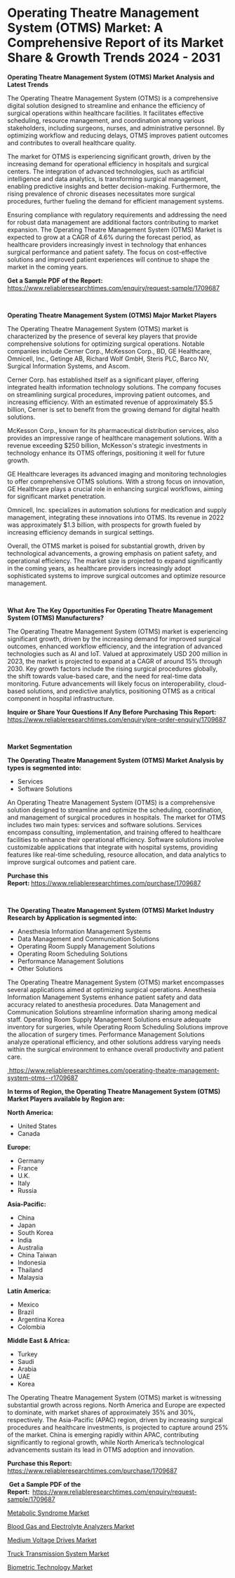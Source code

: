 <p><h1>Operating Theatre Management System (OTMS) Market: A Comprehensive Report of its Market Share & Growth Trends 2024 - 2031</h1></p><p><strong>Operating Theatre Management System (OTMS) Market Analysis and Latest Trends</strong></p>
<p><p>The Operating Theatre Management System (OTMS) is a comprehensive digital solution designed to streamline and enhance the efficiency of surgical operations within healthcare facilities. It facilitates effective scheduling, resource management, and coordination among various stakeholders, including surgeons, nurses, and administrative personnel. By optimizing workflow and reducing delays, OTMS improves patient outcomes and contributes to overall healthcare quality.</p><p>The market for OTMS is experiencing significant growth, driven by the increasing demand for operational efficiency in hospitals and surgical centers. The integration of advanced technologies, such as artificial intelligence and data analytics, is transforming surgical management, enabling predictive insights and better decision-making. Furthermore, the rising prevalence of chronic diseases necessitates more surgical procedures, further fueling the demand for efficient management systems.</p><p>Ensuring compliance with regulatory requirements and addressing the need for robust data management are additional factors contributing to market expansion. The Operating Theatre Management System (OTMS) Market is expected to grow at a CAGR of 4.6% during the forecast period, as healthcare providers increasingly invest in technology that enhances surgical performance and patient safety. The focus on cost-effective solutions and improved patient experiences will continue to shape the market in the coming years.</p></p>
<p><strong>Get a Sample PDF of the Report:&nbsp;</strong> <a href="https://www.reliableresearchtimes.com/enquiry/request-sample/1709687?utm_campaign=1424&utm_medium=2&utm_source=Github&utm_content=ia&utm_term=21102024&utm_id=operating-theatre-management-system-otms">https://www.reliableresearchtimes.com/enquiry/request-sample/1709687</a></p>
<p>&nbsp;</p>
<p><strong>Operating Theatre Management System (OTMS) Major Market Players</strong></p>
<p><p>The Operating Theatre Management System (OTMS) market is characterized by the presence of several key players that provide comprehensive solutions for optimizing surgical operations. Notable companies include Cerner Corp., McKesson Corp., BD, GE Healthcare, Omnicell, Inc., Getinge AB, Richard Wolf GmbH, Steris PLC, Barco NV, Surgical Information Systems, and Ascom.</p><p>Cerner Corp. has established itself as a significant player, offering integrated health information technology solutions. The company focuses on streamlining surgical procedures, improving patient outcomes, and increasing efficiency. With an estimated revenue of approximately $5.5 billion, Cerner is set to benefit from the growing demand for digital health solutions.</p><p>McKesson Corp., known for its pharmaceutical distribution services, also provides an impressive range of healthcare management solutions. With a revenue exceeding $250 billion, McKesson's strategic investments in technology enhance its OTMS offerings, positioning it well for future growth.</p><p>GE Healthcare leverages its advanced imaging and monitoring technologies to offer comprehensive OTMS solutions. With a strong focus on innovation, GE Healthcare plays a crucial role in enhancing surgical workflows, aiming for significant market penetration.</p><p>Omnicell, Inc. specializes in automation solutions for medication and supply management, integrating these innovations into OTMS. Its revenue in 2022 was approximately $1.3 billion, with prospects for growth fueled by increasing efficiency demands in surgical settings.</p><p>Overall, the OTMS market is poised for substantial growth, driven by technological advancements, a growing emphasis on patient safety, and operational efficiency. The market size is projected to expand significantly in the coming years, as healthcare providers increasingly adopt sophisticated systems to improve surgical outcomes and optimize resource management.</p></p>
<p>&nbsp;</p>
<p><strong>What Are The Key Opportunities For Operating Theatre Management System (OTMS) Manufacturers?</strong></p>
<p><p>The Operating Theatre Management System (OTMS) market is experiencing significant growth, driven by the increasing demand for improved surgical outcomes, enhanced workflow efficiency, and the integration of advanced technologies such as AI and IoT. Valued at approximately USD 200 million in 2023, the market is projected to expand at a CAGR of around 15% through 2030. Key growth factors include the rising surgical procedures globally, the shift towards value-based care, and the need for real-time data monitoring. Future advancements will likely focus on interoperability, cloud-based solutions, and predictive analytics, positioning OTMS as a critical component in hospital infrastructure.</p></p>
<p><strong>Inquire or Share Your Questions If Any Before Purchasing This Report:</strong> <a href="https://www.reliableresearchtimes.com/enquiry/pre-order-enquiry/1709687?utm_campaign=1424&utm_medium=2&utm_source=Github&utm_content=ia&utm_term=21102024&utm_id=operating-theatre-management-system-otms">https://www.reliableresearchtimes.com/enquiry/pre-order-enquiry/1709687</a></p>
<p>&nbsp;</p>
<p><strong>Market Segmentation</strong></p>
<p><strong>The Operating Theatre Management System (OTMS) Market Analysis by types is segmented into:</strong></p>
<p><ul><li>Services</li><li>Software Solutions</li></ul></p>
<p><p>An Operating Theatre Management System (OTMS) is a comprehensive solution designed to streamline and optimize the scheduling, coordination, and management of surgical procedures in hospitals. The market for OTMS includes two main types: services and software solutions. Services encompass consulting, implementation, and training offered to healthcare facilities to enhance their operational efficiency. Software solutions involve customizable applications that integrate with hospital systems, providing features like real-time scheduling, resource allocation, and data analytics to improve surgical outcomes and patient care.</p></p>
<p><strong>Purchase this Report:&nbsp;</strong><a href="https://www.reliableresearchtimes.com/purchase/1709687?utm_campaign=1424&utm_medium=2&utm_source=Github&utm_content=ia&utm_term=21102024&utm_id=operating-theatre-management-system-otms">https://www.reliableresearchtimes.com/purchase/1709687</a></p>
<p>&nbsp;</p>
<p><strong>The Operating Theatre Management System (OTMS) Market Industry Research by Application is segmented into:</strong></p>
<p><ul><li>Anesthesia Information Management Systems</li><li>Data Management and Communication Solutions</li><li>Operating Room Supply Management Solutions</li><li>Operating Room Scheduling Solutions</li><li>Performance Management Solutions</li><li>Other Solutions</li></ul></p>
<p><p>The Operating Theatre Management System (OTMS) market encompasses several applications aimed at optimizing surgical operations. Anesthesia Information Management Systems enhance patient safety and data accuracy related to anesthesia procedures. Data Management and Communication Solutions streamline information sharing among medical staff. Operating Room Supply Management Solutions ensure adequate inventory for surgeries, while Operating Room Scheduling Solutions improve the allocation of surgery times. Performance Management Solutions analyze operational efficiency, and other solutions address varying needs within the surgical environment to enhance overall productivity and patient care.</p></p>
<p><a href="https://www.reliableresearchtimes.com/operating-theatre-management-system-otms--r1709687?utm_campaign=1424&utm_medium=2&utm_source=Github&utm_content=ia&utm_term=21102024&utm_id=operating-theatre-management-system-otms">&nbsp;https://www.reliableresearchtimes.com/operating-theatre-management-system-otms--r1709687</a></p>
<p><strong>In terms of Region, the Operating Theatre Management System (OTMS) Market Players available by Region are:</strong></p>
<p>
    <p> <strong> North America: </strong>
        <ul>
            <li>United States</li>
            <li>Canada</li>
        </ul>
        </p> 
    <p> <strong> Europe: </strong>
        <ul>
            <li>Germany</li>
            <li>France</li>
            <li>U.K.</li>
            <li>Italy</li>
            <li>Russia</li>
        </ul>
        </p> 
    <p> <strong> Asia-Pacific: </strong>
        <ul>
            <li>China</li>
            <li>Japan</li>
            <li>South Korea</li>
            <li>India</li>
            <li>Australia</li>
            <li>China Taiwan</li>
            <li>Indonesia</li>
            <li>Thailand</li>
            <li>Malaysia</li>
        </ul>
        </p> 
    <p> <strong> Latin America: </strong>
        <ul>
            <li>Mexico</li>
            <li>Brazil</li>
            <li>Argentina Korea</li>
            <li>Colombia</li>
        </ul>
        </p> 
    <p> <strong> Middle East & Africa: </strong>
        <ul>
            <li>Turkey</li>
            <li>Saudi</li>
            <li>Arabia</li>
            <li>UAE</li>
            <li>Korea</li>
        </ul>
    </p>
    </p>
<p><p>The Operating Theatre Management System (OTMS) market is witnessing substantial growth across regions. North America and Europe are expected to dominate, with market shares of approximately 35% and 30%, respectively. The Asia-Pacific (APAC) region, driven by increasing surgical procedures and healthcare investments, is projected to capture around 25% of the market. China is emerging rapidly within APAC, contributing significantly to regional growth, while North America’s technological advancements sustain its lead in OTMS adoption and innovation.</p></p>
<p><strong>Purchase this Report: </strong><a href="https://www.reliableresearchtimes.com/purchase/1709687?utm_campaign=1424&utm_medium=2&utm_source=Github&utm_content=ia&utm_term=21102024&utm_id=operating-theatre-management-system-otms">https://www.reliableresearchtimes.com/purchase/1709687</a></p>
<p>&nbsp;<strong>Get a Sample PDF of the Report:&nbsp;&nbsp;</strong><a href="https://www.reliableresearchtimes.com/enquiry/request-sample/1709687?utm_campaign=1424&utm_medium=2&utm_source=Github&utm_content=ia&utm_term=21102024&utm_id=operating-theatre-management-system-otms">https://www.reliableresearchtimes.com/enquiry/request-sample/1709687</a></p>
<p><strong></strong></p>
<p><p><a href="https://www.linkedin.com/pulse/strategic-roadmap-success-global-metabolic-syndrome-ko11c?utm_campaign=1424&utm_medium=2&utm_source=Github&utm_content=ia&utm_term=21102024&utm_id=operating-theatre-management-system-otms">Metabolic Syndrome Market</a></p><p><a href="https://www.linkedin.com/pulse/blood-gas-electrolyte-analyzers-momentum-charting-47-cagr-da3ye?utm_campaign=1424&utm_medium=2&utm_source=Github&utm_content=ia&utm_term=21102024&utm_id=operating-theatre-management-system-otms">Blood Gas and Electrolyte Analyzers Market</a></p><p><a href="https://issuu.com/reportprime-2/docs/medium-voltage-drives-market-size-2_f4a57fe452bd04?utm_campaign=1424&utm_medium=2&utm_source=Github&utm_content=ia&utm_term=21102024&utm_id=operating-theatre-management-system-otms">Medium Voltage Drives Market</a></p><p><a href="https://issuu.com/reportprime-2/docs/truck-transmission-system-market-si_36f3aa31bc0536?utm_campaign=1424&utm_medium=2&utm_source=Github&utm_content=ia&utm_term=21102024&utm_id=operating-theatre-management-system-otms">Truck Transmission System Market</a></p><p><a href="https://www.linkedin.com/pulse/global-biometric-technology-market-focus-product-type-k3jpc?utm_campaign=1424&utm_medium=2&utm_source=Github&utm_content=ia&utm_term=21102024&utm_id=operating-theatre-management-system-otms">Biometric Technology Market</a></p></p>